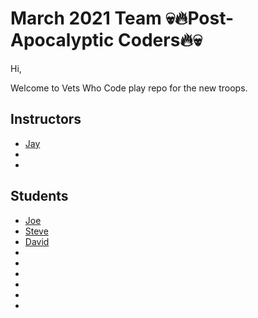 # March 2021 Team 💀🔥Post-Apocalyptic Coders🔥💀


Hi,

 Welcome to Vets Who Code play repo for the new troops.

## Instructors
* [Jay](https://twitter.com/JeromeHardaway)
* 
*


## Students
* [Joe](https://twitter.com/joer71560650)
* [Steve](https://twitter.com/sa_lamoureux)
* [David](https://twitter.com/david_tetreau)
*
*
*
*
*
*
